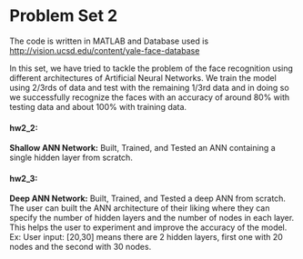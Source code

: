 # Problem Set 2
The code is written in MATLAB and Database used is http://vision.ucsd.edu/content/yale-face-database

In this set, we have tried to tackle the problem of the face recognition using different architectures of Artificial Neural Networks.
We train the model using 2/3rds of data and test with the remaining 1/3rd data and in doing so we successfully recognize the faces with an accuracy of around 80% with testing data and about 100% with training data.

#### hw2_2: 
**Shallow ANN Network:** Built, Trained, and Tested an ANN containing a single hidden layer from scratch.

#### hw2_3: 
**Deep ANN Network:** Built, Trained, and Tested a deep ANN from scratch. The user can built the ANN architecture of their liking where they can specify the number of hidden layers and the number of nodes in each layer. This helps the user to experiment and improve the accuracy of the model.  
Ex: User input: [20,30] means there are 2 hidden layers, first one with 20 nodes and the second with 30 nodes.

